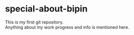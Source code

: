# special-about-bipin
This is my first git repository.
<br>
Anything about my work progress and info is mentioned here. 
